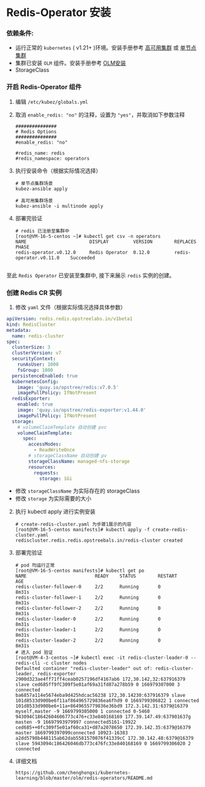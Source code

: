 # Redis-Operator 安装

### 依赖条件:
- 运行正常的 `kubernetes` ( v1.21+ )环境。安装手册参考 [高可用集群](../install/multinode.md) 或 [单节点集群](../install/all-in-one.md)
- 集群已安装 `OLM` 组件。安装手册参考 [OLM安装](../paas/olm.md)
- StorageClass

### 开启 Redis-Operator 组件
1. 编辑 `/etc/kubez/globals.yml`

2. 取消 `enable_redis: "no"` 的注释，设置为 `"yes"`，并取消如下参数注释
    ```shell
    ###############
    # Redis Options
    ###############
    #enable_redis: "no"

    #redis_name: redis
    #redis_namespace: operators
    ```
3. 执行安装命令（根据实际情况选择）
    ```shell
    # 单节点集群场景
    kubez-ansible apply

    # 高可用集群场景
    kubez-ansible -i multinode apply
    ```
4. 部署完验证
    ```shell
    # redis 已注册至集群中
    [root@VM-16-5-centos ~]# kubectl get csv -n operators
    NAME                       DISPLAY         VERSION        REPLACES                  PHASE
    redis-operator.v0.12.0     Redis Operator  0.12.0         redis-operator.v0.11.0    Succeeded


至此 `Redis Operator` 已安装至集群中, 接下来展示 `redis` 实例的创建。

### 创建 Redis CR 实例
1. 修改 `yaml` 文件（根据实际情况选择具体参数）
```yaml
apiVersion: redis.redis.opstreelabs.in/v1beta1
kind: RedisCluster
metadata:
  name: redis-cluster
spec:
  clusterSize: 3
  clusterVersion: v7
  securityContext:
    runAsUser: 1000
    fsGroup: 1000
  persistenceEnabled: true
  kubernetesConfig:
    image: 'quay.io/opstree/redis:v7.0.5'
    imagePullPolicy: IfNotPresent
  redisExporter:
    enabled: true
    image: 'quay.io/opstree/redis-exporter:v1.44.0'
    imagePullPolicy: IfNotPresent
  storage:
    # volumeClaimTemplate 自动创建 pvc
    volumeClaimTemplate:
      spec:
        accessModes:
          - ReadWriteOnce
        # storageClassName 自动创建 pv
        storageClassName: managed-nfs-storage
        resources:
          requests:
            storage: 1Gi
```

- 修改 `storageClassName` 为实际存在的 storageClass
- 修改 `storage` 为实际需要的大小

2. 执行 kubectl apply 进行实例安装
   ```shell
   # create-redis-cluster.yaml 为步骤1展示的内容
   [root@VM-16-5-centos manifests]# kubectl apply -f create-redis-cluster.yaml
   rediscluster.redis.redis.opstreebals.in/redis-cluster created
   ```   

3. 部署完验证
   ```shell
   # pod 均运行正常
   [root@VM-16-5-centos manifests]# kubectl get po
   NAME                         READY    STATUS        RESTART        AGE
   redis-cluster-follower-0     2/2      Running       0              8m31s
   redis-cluster-follower-1     2/2      Running       0              8m31s
   redis-cluster-follower-2     2/2      Running       0              8m31s
   redis-cluster-leader-0       2/2      Running       0              8m31s
   redis-cluster-leader-1       2/2      Running       0              8m31s
   redis-cluster-leader-2       2/2      Running       0              8m31s
   # 进入 pod 验证
   [root@VM-4-3-centos ~]# kubectl exec -it redis-cluster-leader-0 -- redis-cli -c cluster nodes
   Defaulted container "redis-cluster-leader" out of: redis-cluster-leader, redis-exporter
   2900d323ae4ff71ff4ceab0257196df4167ab6 172,30.142,32:637916379 slave ced685ff9fC309f5e01af69a31fd87a278b59 0 166979307000 3 connected
   ba6857a114e5674eba9d425hdcac56238 172,30.14230:637916379 slave 101d8533d900be6f11af864965729836ea6fhd9 0 1669799306822 1 connected
   101d8533d900be6+11a+8649655779836e36bd9 172.3.142.31:6379@16379 myself,master -9 1669799305000 1 connected 0-5460
   943094C18642604606773c476+c33e840168169 177.39.147.49:637901637g masten -9 16697993979997 connected5161-19922
   ced685++0fc309f5e01af60ca31+d87a2078650 172.39.142.35:6379@16379 master 1669799397099connected 10923-16383
   a2dd5798b448115ab62dab5581570076f41339cC 172.30.142.48:6379@16379 slave 5943094c186426046db773c476fc33e840168169 0 1669799306020 2 connected
   ```
4. 详细文档
   ```shell
   https://github.com/chenghongxi/kubernetes-learning/blob/master/olm/redis-operators/README.md
   ```
